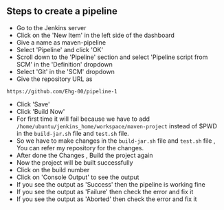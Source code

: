 ## Steps to create a pipeline
- Go to the Jenkins server
- Click on the 'New Item' in the left side of the dashboard
- Give a name as maven-pipeline
- Select 'Pipeline' and click 'OK'
- Scroll down to the 'Pipeline' section and select 'Pipeline script from SCM' in the 'Definition' dropdown
- Select 'Git' in the 'SCM' dropdown
- Give the repository URL as
```
https://github.com/Ehg-00/pipeline-1
```
- Click 'Save'
- Click 'Build Now'
- For first time it will fail because we have to add `/home/ubuntu/jenkins_home/workspace/maven-project` instead of $PWD in the `build-jar.sh` file and `test.sh` file.
- So we have to make changes in the `build-jar.sh` file and `test.sh` file , You can refer my repository for the changes.
- After done the Changes , Build the project again
- Now the project will be built successfully
- Click on the build number
- Click on 'Console Output' to see the output
- If you see the output as 'Success' then the pipeline is working fine
- If you see the output as 'Failure' then check the error and fix it
- If you see the output as 'Aborted' then check the error and fix it